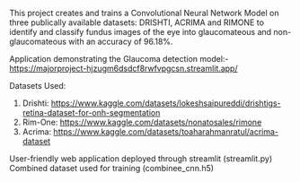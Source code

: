 This project creates and trains a Convolutional Neural Network Model on three publically available datasets: DRISHTI, ACRIMA and RIMONE to identify and classify fundus images of the eye into glaucomateous and non-glaucomateous with an accuracy of 96.18%.

Application demonstrating the Glaucoma detection model:- https://majorproject-hjzugm6dsdcf8rwfvpgcsn.streamlit.app/

Datasets Used:
1. Drishti: https://www.kaggle.com/datasets/lokeshsaipureddi/drishtigs-retina-dataset-for-onh-segmentation
2. Rim-One: https://www.kaggle.com/datasets/nonatosales/rimone
3. Acrima: https://www.kaggle.com/datasets/toaharahmanratul/acrima-dataset

User-friendly web application deployed through streamlit (streamlit.py)
Combined dataset used for training (combinee_cnn.h5)
